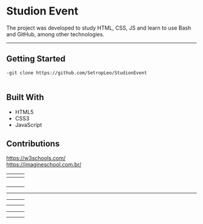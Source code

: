 <h1>Studion Event</h1>
<p>The project was developed to study HTML, CSS, JS and learn to use Bash and GitHub, among other technologies.</p>
<hr>

<h2>Getting Started</h2>
<pre>
<code>-git clone https://github.com/SetropLeo/StudionEvent
</code>
</pre>

<h2>Built With</h2>
<ul>
<li>HTML5</li>
<li>CSS3</li>
<li>JavaScript</li>
</ul>

<h2>Contributions</h2>
<a href="W3Schools">https://w3schools.com/</a> 
<br>
<a href="Imagine School">https://imagineschool.com.br/</a>

<table>
  <thead>
    <tr>
      <th></th>
      <th></th>
      <th></th>
    </tr>
  </thead>
  <tbody>
    <tr>
      <td></td>
      <td></td>
      <td></td>
    </tr>
    <tr>
      <td></td>
      <td></td>
      <td></td>
    </tr>
     <tr>
      <td></td>
      <td></td>
    </tr>
     <tr>
      <td></td>
      <td></td>
    </tr>
  </tbody>
</table>


****
<table>  
  <th></th>
  <th></th>
  <th></th>
<tr>

<td>
   <img src=""/>
  </td>
<td>
   <img src=""/>
  </td>
   <td>
    <img src=""/>
  </td>
</tr>
</table>

<table>
  <th></th>
  <th></th>
  <th></th>
<tr>
  <td>
    <img src=""/>
  </td>
<td>
   <img src=""/>
  </td>
<td>
   <img src=""/>
  </td>
</tr>
</table>
